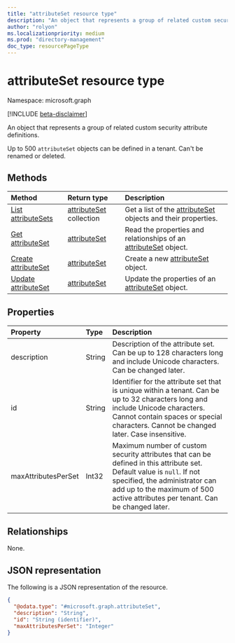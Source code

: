 ```yaml
---
title: "attributeSet resource type"
description: "An object that represents a group of related custom security attribute definitions."
author: "rolyon"
ms.localizationpriority: medium
ms.prod: "directory-management"
doc_type: resourcePageType
---
```


# attributeSet resource type

Namespace: microsoft.graph

[!INCLUDE [beta-disclaimer](../../includes/beta-disclaimer.md)]

An object that represents a group of related custom security attribute definitions.

Up to 500 `attributeSet` objects can be defined in a tenant. Can't be renamed or deleted.

## Methods
|Method|Return type|Description|
|:---|:---|:---|
|[List attributeSets](../api/directory-list-attributesets.md)|[attributeSet](../resources/attributeset.md) collection|Get a list of the [attributeSet](../resources/attributeset.md) objects and their properties.|
|[Get attributeSet](../api/attributeset-get.md)|[attributeSet](../resources/attributeset.md)|Read the properties and relationships of an [attributeSet](../resources/attributeset.md) object.|
|[Create attributeSet](../api/directory-post-attributesets.md)|[attributeSet](../resources/attributeset.md)|Create a new [attributeSet](../resources/attributeset.md) object.|
|[Update attributeSet](../api/attributeset-update.md)|[attributeSet](../resources/attributeset.md)|Update the properties of an [attributeSet](../resources/attributeset.md) object.|

## Properties
|Property|Type|Description|
|:---|:---|:---|
|description|String|Description of the attribute set. Can be up to 128 characters long and include Unicode characters. Can be changed later.|
|id|String|Identifier for the attribute set that is unique within a tenant. Can be up to 32 characters long and include Unicode characters. Cannot contain spaces or special characters. Cannot be changed later. Case insensitive.|
|maxAttributesPerSet|Int32|Maximum number of custom security attributes that can be defined in this attribute set. Default value is `null`. If not specified, the administrator can add up to the maximum of 500 active attributes per tenant. Can be changed later.|

## Relationships
None.

## JSON representation
The following is a JSON representation of the resource.
<!-- {
  "blockType": "resource",
  "keyProperty": "id",
  "@odata.type": "microsoft.graph.attributeSet",
  "openType": false
}
-->
``` json
{
  "@odata.type": "#microsoft.graph.attributeSet",
  "description": "String",
  "id": "String (identifier)",
  "maxAttributesPerSet": "Integer"
}
```
